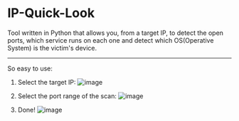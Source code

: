 # IP-Quick-Look
Tool written in Python that allows you, from a target IP, to detect the open ports, which service runs on each one and detect which OS(Operative System) is the victim's 
device.

------------------------------------------------------------------------------------------

So easy to use:

1. Select the target IP:
![image](https://user-images.githubusercontent.com/47004842/236818713-7905c622-460b-4493-afb3-d5be48be6973.png)


2. Select the port range of the scan:
![image](https://github.com/ComplexBlock/IP-Quick-Look/assets/47004842/31e16f6d-d542-4fcd-bacc-1f8fa0cb21aa)



3. Done!
![image](https://github.com/ComplexBlock/IP-Quick-Look/assets/47004842/fa271ac8-ade1-4d99-9fc1-6c9a03525d09)

